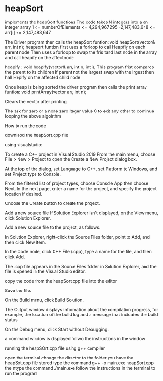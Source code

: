 # heapSort
implements the heapSort functions 
The code takes N integers into a an integer array 
	1 <= numberOfElements <= 4,294,967,295
	-2,147,483,648 <= arr[i] <= 2,147,483,647

The Driver program then calls the heapSort funtion: void heapSort(vector<int>& arr, int n);
heapsort funtion first uses a forloop to call Heapfiy on each parent node
Then uses a  forloop to swap the fris tand last node in the array and call heapify on the affectnode 

heapify : void heapify(vector<int>& arr, int n, int i);
This program frist compares the parent to its children 
If parent not the largest swap with the lrgest then hall Hepify on the affected child node 

Once heap is being sorted the driver program then calls the print array funtion: void printArray(vector<int> arr, int n);

Clears the vector after printing

The ask for zero or a none zero iteger value
0 to exit any other to continue looping the above algoirthm 


How to run the code 

downlaod the heapSort.cpp file

using visualstudio:

To create a C++ project in Visual Studio 2019
From the main menu, choose File > New > Project to open the Create a New Project dialog box.

At the top of the dialog, set Language to C++, set Platform to Windows, and set Project type to Console.

From the filtered list of project types, choose Console App then choose Next. In the next page, enter a name for the project, and specify the project location if desired.

Choose the Create button to create the project.

Add a new source file
If Solution Explorer isn't displayed, on the View menu, click Solution Explorer.

Add a new source file to the project, as follows.

In Solution Explorer, right-click the Source Files folder, point to Add, and then click New Item.

In the Code node, click C++ File (.cpp), type a name for the file, and then click Add.

The .cpp file appears in the Source Files folder in Solution Explorer, and the file is opened in the Visual Studio editor.

copy the code from the heapSort.cpp file into the editor

Save the file.

On the Build menu, click Build Solution.

The Output window displays information about the compilation progress, for example, the location of the build log and a message that indicates the build status.

On the Debug menu, click Start without Debugging.

a command window is displayed follwo the instructions in the window 


running the heapSOrt.cpp file using g++ compiler 

open the terminal 
chnage the director to the folder you have the heapSot.cpp file stored 
type the command g++ -o main.exe heapSort.cpp
the ntype the command ./main.exe
follow the instructions in the terminal to run the program 


